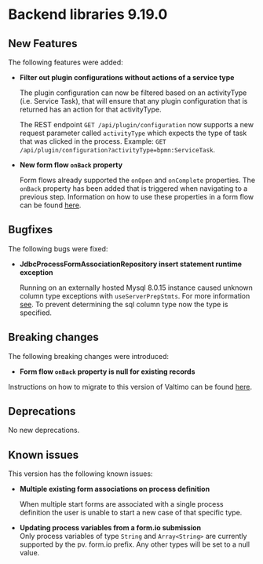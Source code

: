 # Backend libraries 9.19.0

## New Features

The following features were added:

* **Filter out plugin configurations without actions of a service type**

  The plugin configuration can now be filtered based on an activityType (i.e. Service Task), that will 
  ensure that any plugin configuration that is returned has an action for that activityType. 

  The REST endpoint `GET /api/plugin/configuration` now supports a new request parameter
  called `activityType` which expects the type of task that was clicked in the process. 
  Example: `GET /api/plugin/configuration?activityType=bpmn:ServiceTask`.

* **New form flow `onBack` property**

  Form flows already supported the `onOpen` and `onComplete` properties. The `onBack` property has been added that is
  triggered when navigating to a previous step. Information on how to use these properties in a form flow can be found
  [here](/using-valtimo/form-flow/create-form-flow-definition.md#expressions).

## Bugfixes

The following bugs were fixed:

* **JdbcProcessFormAssociationRepository insert statement runtime exception**

  Running on an externally hosted Mysql 8.0.15 instance caused unknown column type exceptions with `useServerPrepStmts`. For more information [see](https://github.com/brettwooldridge/HikariCP/wiki/MySQL-Configuration).
  To prevent determining the sql column type now the type is specified.

## Breaking changes

The following breaking changes were introduced:

* **Form flow `onBack` property is null for existing records**

Instructions on how to migrate to this version of Valtimo can be found [here](migration.md).

## Deprecations

No new deprecations.

## Known issues

This version has the following known issues:

* **Multiple existing form associations on process definition**

  When multiple start forms are associated with a single process definition the user is unable to start a new case of
  that specific type.

* **Updating process variables from a form.io submission**  
  Only process variables of type `String` and `Array<String>` are currently supported by the pv. form.io prefix. Any other types will be set to a null value.
